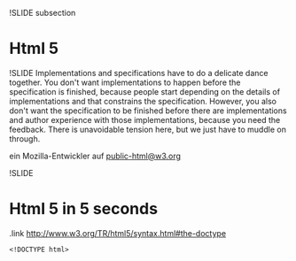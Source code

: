 !SLIDE subsection
# Html 5 #

!SLIDE
Implementations and specifications have to do a delicate dance together. You
don't want implementations to happen before the specification is finished,
because people start depending on the details of implementations and that
constrains the specification. However, you also don't want the specification to
be finished before there are implementations and author experience with those
implementations, because you need the feedback. There is unavoidable tension
here, but we just have to muddle on through.

ein Mozilla-Entwickler auf public-html@w3.org

!SLIDE
# Html 5 in 5 seconds #
.link http://www.w3.org/TR/html5/syntax.html#the-doctype

    <!DOCTYPE html>

